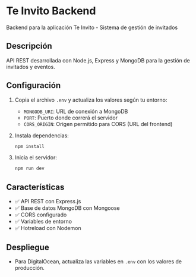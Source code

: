 # Te Invito Backend

Backend para la aplicación Te Invito - Sistema de gestión de invitados

## Descripción

API REST desarrollada con Node.js, Express y MongoDB para la gestión de invitados y eventos.

## Configuración

1. Copia el archivo `.env` y actualiza los valores según tu entorno:
   - `MONGODB_URI`: URL de conexión a MongoDB
   - `PORT`: Puerto donde correrá el servidor
   - `CORS_ORIGIN`: Origen permitido para CORS (URL del frontend)

2. Instala dependencias:
   ```bash
   npm install
   ```

3. Inicia el servidor:
   ```bash
   npm run dev
   ```

## Características

- ✅ API REST con Express.js
- ✅ Base de datos MongoDB con Mongoose
- ✅ CORS configurado
- ✅ Variables de entorno
- ✅ Hotreload con Nodemon

## Despliegue

- Para DigitalOcean, actualiza las variables en `.env` con los valores de producción.
